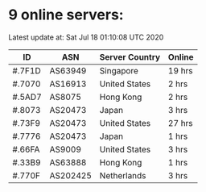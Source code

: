 # 9 online servers:

Latest update at: Sat Jul 18 01:10:08 UTC 2020

| ID | ASN | Server Country | Online |
| -- | --- | -------------- | ------ |
| #.7F1D | AS63949 | Singapore | 19 hrs |
| #.7070 | AS16913 | United States | 2 hrs |
| #.5AD7 | AS8075 | Hong Kong | 2 hrs |
| #.8073 | AS20473 | Japan | 3 hrs |
| #.73F9 | AS20473 | United States | 27 hrs |
| #.7776 | AS20473 | Japan | 1 hrs |
| #.66FA | AS9009 | United States | 3 hrs |
| #.33B9 | AS63888 | Hong Kong | 1 hrs |
| #.770F | AS202425 | Netherlands | 3 hrs |

